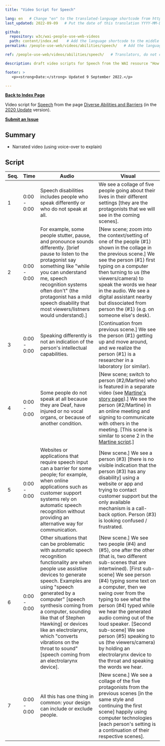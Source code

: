 ```yaml
---
title: "Video Script for Speech"

lang: en   # Change "en" to the translated-language shortcode from https://www.iana.org/assignments/language-subtag-registry/language-subtag-registry
last_updated: 2022-09-09   # Put the date of this translation YYYY-MM-DD (with month in the middle)

github:
  repository: w3c/wai-people-use-web-videos
  path: content/index.md    # Add the language shortcode to the middle of the filename, for example: content/index.fr.md
permalink: /people-use-web/videos/abilities/speech/   # Add the language shortcode to the end, with no slash at end, for example: /link/to/page/fr

ref: /people-use-web/videos/abilities/speech/   # Translators, do not change this

description: draft video scripts for Speech from the WAI resource "How People with Disabilities Use the Web"

footer: >
   <p><strong>Date:</strong> Updated 9 September 2022.</p>

---
```


**[Back to Index Page](../../)**

Video script for [Speech](https://deploy-preview-113--wai-people-use-web.netlify.app/people-use-web/abilities-barriers-speech/) from the page [Diverse Abilities and Barriers](https://deploy-preview-113--wai-people-use-web.netlify.app/people-use-web/abilities-barriers/) (in the [2020 Update](https://github.com/w3c/wai-people-use-web/wiki/Persona-development) version).

**[Submit an Issue](https://github.com/w3c/wai-people-use-web-videos/issues/new?title=[speech])**

## Summary

* Narrated video (using voice-over to explain)

## Script

| Seq. | Time | Audio | Visual |
| --- | --- | --- | --- |
| 1 | 0:00 - 0:00 | Speech disabilities includes people who speak differently or who do not speak at all. | We see a collage of five people going about their lives in their different settings [they are the protagonists that we will see in the coming scenes]. |
| 2 | 0:00 - 0:00 | For example, some people stutter, pause, and pronounce sounds differently. [brief pause to listen to the protagonist say something like "while you can understand me, speech recognition systems often don't" (the protagonist has a mild speech disability that most viewers/listners would understand).] | [New scene; zoom into the context/setting of one of the people (#1) shown in the collage in the previous scene.] We see the person (#1) first typing on a computer then turning to us (the viewers/camera) to speak the words we hear in the audio. We see a digital assistant nearby but dissociated from person the (#1) (e.g. on someone else's desk).  |
| 3 | 0:00 - 0:00 | Speaking differently is not an indication of the person's intellectual capabilities. | [Continuation from previous scene.] We see the person (#1) getting up and move around, and we realize the person (#1) is a researcher in a laboratory (or similar). |
| 4 | 0:00 - 0:00 | Some people do not speak at all because they are Deaf, have injured or no vocal organs, or because of another condition. | [New scene; switch to person (#2/Martine) who is featured in a separate video (see [Martine's story page](https://wai-people-use-web-videos.netlify.app/people-use-web/videos/stories/martine/)).] We see the person (#2/Martine) in an online meeting and signing to communicate with others in the meeting. [This scene is similar to scene 2 in the [Martine script](https://wai-people-use-web-videos.netlify.app/people-use-web/videos/stories/martine/).] |
| 5 | 0:00 - 0:00 | Websites or applications that require speech input can a barrier for some people; for example, when online applications such as customer support systems rely on automatic speech recognition without providing an alternative way for communication. | [New scene.] We see a person (#3) [there is no visible indication that the person (#3) has any disability] using a website or app and trying to contact customer support but the only available mechanism is a call-back option. Person (#3) is looking confused / frustrated. |
| 6 | 0:00 - 0:00 | Other situations that can be problematic with automatic speech recognition functionality are when people use assistive devices to generate speech. Examples are using "speech generated by a computer" [speech synthesis coming from a computer, sounding like that of Stephen Hawking] or devices like an electrolarynx, which "converts vibrations on the throat to sound" [speech coming from an electrolarynx device]. | [New scene.] We see two people (#4) and (#5), one after the other (that is, two different sub-scenes that are intertwined). [First sub-scene] We see person (#4) typing some text on a computer, then we swing over from the typing to see what the person (#4) typed while we hear the generated audio coming out of the loud speaker. [Second sub-scene] We see person (#5) speaking to us (the viewers/camera) by holding an electrolarynx device to the throat and speaking the words we hear. |
| 7 | 0:00 - 0:00 | All this has one thing in common: your design can include or exclude people. | [New scene.] We see a collage of the five protagonists from the previous scenes [in the same style and continuing the first scene] happily using computer technologies [each person's setting is a continuation of their respective scenes]. |
